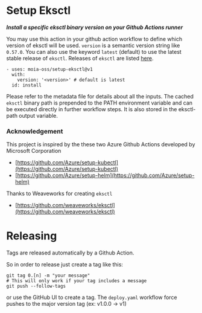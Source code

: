 # Setup Eksctl

***Install a specific eksctl binary version on your Github Actions runner***

You may use this action in your github action workflow to define which version of eksctl will be used. `version` is a semantic version string like `0.57.0`. You can also use the keyword `latest` (default) to use the latest stable release of `eksctl`. Releases of `eksctl` are listed [here](https://github.com/weaveworks/eksctl/releases).

```
- uses: moia-oss/setup-eksctl@v1
  with:
    version: '<version>' # default is latest
  id: install
```

Please refer to the metadata file for details about all the inputs. The cached `eksctl` binary path is prepended to the PATH environment variable and can be executed directly in further workflow steps. It is also stored in the eksctl-path output variable.

### Acknowledgement

This project is inspired by the these two Azure Github Actions developed by Microsoft Corporation

* [https://github.com/Azure/setup-kubectl](https://github.com/Azure/setup-kubectl)
* [https://github.com/Azure/setup-helm](https://github.com/Azure/setup-helm)

Thanks to Weaveworks for creating `eksctl`

* [https://github.com/weaveworks/eksctl](https://github.com/weaveworks/eksctl)

# Releasing

Tags are released automatically by a Github Action.

So in order to release just create a tag like this:
```
git tag 0.[n] -m "your message"
# This will only work if your tag includes a message
git push --follow-tags
```

or use the GitHub UI to create a tag. The `deploy.yaml` workflow force pushes to the major version tag (ex: v1.0.0 -> v1)
